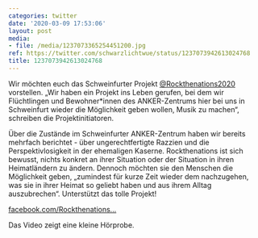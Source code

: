 ```yaml
---
categories: twitter
date: '2020-03-09 17:53:06'
layout: post
media:
- file: /media/1237073365254451200.jpg
ref: https://twitter.com/schwarzlichtwue/status/1237073942613024768
title: 1237073942613024768
---
```

Wir möchten euch das Schweinfurter Projekt [@Rockthenations2020](https://twitter.com/Rockthenations2020) vorstellen. „Wir haben ein Projekt ins Leben gerufen, bei dem wir Flüchtlingen und Bewohner\*innen des ANKER-Zentrums hier bei uns in Schweinfurt wieder die Möglichkeit geben wollen, Musik zu machen“,  schreiben die Projektinitiatoren.



Über die Zustände im Schweinfurter ANKER-Zentrum haben wir bereits mehrfach berichtet - über ungerechtfertigte Razzien und die Perspektivlosigkeit in der ehemaligen Kaserne.
Rockthenations ist sich bewusst, nichts konkret an ihrer Situation oder der Situation in ihren Heimatländern zu ändern.
Dennoch möchten sie den Menschen die Möglichkeit geben, „zumindest für kurze Zeit wieder dem nachzugehen, was sie in ihrer Heimat so geliebt haben und aus ihrem Alltag auszubrechen“.
Unterstützt das tolle Projekt!



[facebook.com/Rockthenations…](https://www.facebook.com/Rockthenations2020/)



Das Video zeigt eine kleine Hörprobe.